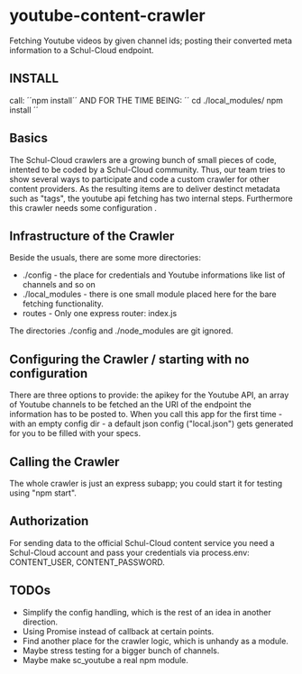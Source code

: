 # youtube-content-crawler
Fetching Youtube videos by given channel ids; posting their converted meta information to a Schul-Cloud endpoint.

## INSTALL
call: 
´´npm install´´
AND FOR THE TIME BEING:
´´ 
cd ./local_modules/
npm install
´´

## Basics
The Schul-Cloud crawlers are a growing bunch of small pieces of code, intented to be coded by a Schul-Cloud community. Thus, our team tries to show several ways to participate and code a custom crawler for other content providers.
As the resulting items are to deliver destinct metadata such as "tags", the youtube api fetching has two internal steps. Furthermore this crawler needs some configuration .


## Infrastructure of the Crawler
Beside the usuals, there are some more directories:
- ./config - the place for credentials and Youtube informations like list of channels and so on
- ./local_modules - there is one small module placed here for the bare fetching functionality.
- routes - Only one express router: index.js

The directories ./config and ./node_modules are git ignored.
 

## Configuring the Crawler / starting with no configuration 
There are three options to provide: the apikey for the Youtube API, an array of Youtube channels to be fetched an the URI of the endpoint the information has to be posted to. When you call this app for the first time - with an empty config dir - a default json config ("local.json") gets generated for you to be filled with your specs.

## Calling the Crawler
The whole crawler is just an express subapp; you could start it for testing using "npm start".

## Authorization
For sending data to the official Schul-Cloud content service you need a Schul-Cloud account and pass your credentials via process.env:
CONTENT_USER, CONTENT_PASSWORD.

## TODOs
- Simplify the config handling, which is the rest of an idea in another direction. 
- Using Promise instead of callback at certain points.
- Find another place for the crawler logic, which is unhandy as a module.
- Maybe stress testing for a bigger bunch of channels.
- Maybe make sc_youtube a real npm module.

